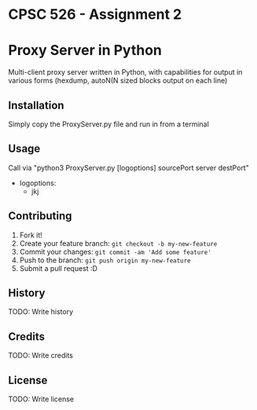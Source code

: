 # CPSC 526 - Assignment 2
# Proxy Server in Python

Multi-client proxy server written in Python, with capabilities for output in various forms (hexdump, autoN(N sized blocks output on each line)

## Installation

Simply copy the ProxyServer.py file and run in from a terminal

## Usage

Call via "python3 ProxyServer.py [logoptions] sourcePort server destPort"
  - logoptions:
    - jkj

## Contributing

1. Fork it!
2. Create your feature branch: `git checkout -b my-new-feature`
3. Commit your changes: `git commit -am 'Add some feature'`
4. Push to the branch: `git push origin my-new-feature`
5. Submit a pull request :D

## History

TODO: Write history

## Credits

TODO: Write credits

## License

TODO: Write license
